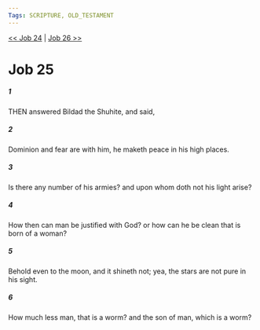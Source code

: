 ```yaml
---
Tags: SCRIPTURE, OLD_TESTAMENT
---
```


[<< Job 24](OLD_TESTAMENT/18_Job/Job_24.md) | [Job 26 >>](OLD_TESTAMENT/18_Job/Job_26.md)

# Job 25

##### 1
 THEN answered Bildad the Shuhite, and said,
##### 2
 Dominion and fear are with him, he maketh peace in his high places.
##### 3
 Is there any number of his armies?  and upon whom doth not his light arise?
##### 4
 How then can man be justified with God?  or how can he be clean that is born of a woman?
##### 5
 Behold even to the moon, and it shineth not; yea, the stars are not pure in his sight.
##### 6
 How much less man, that is a worm?  and the son of man, which is a worm?
